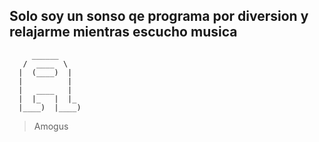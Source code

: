 ## Solo soy un sonso qe programa por diversion y relajarme mientras escucho musica
```text
     ______
   /  ____  \
  |  (____)  |
  |          |
  |   ____   |
  |  |_   |  |_
  |____)  |____)
```
> Amogus

